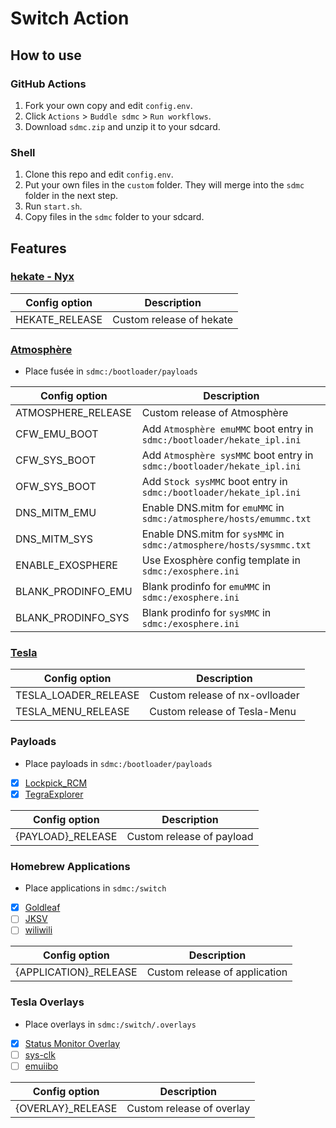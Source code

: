 # Switch Action

## How to use

### GitHub Actions
1. Fork your own copy and edit `config.env`.
2. Click `Actions` > `Buddle sdmc` > `Run workflows`.
3. Download `sdmc.zip` and unzip it to your sdcard.

### Shell
1. Clone this repo and edit `config.env`.
2. Put your own files in the `custom` folder. They will merge into the `sdmc` folder in the next step.
3. Run `start.sh`.
4. Copy files in the `sdmc` folder to your sdcard.

## Features
### [hekate - Nyx](https://github.com/CTCaer/hekate)

| Config option | Description |
| - | - |
| HEKATE_RELEASE | Custom release of hekate |

### [Atmosphère](https://github.com/Atmosphere-NX/Atmosphere)
- Place fusée in `sdmc:/bootloader/payloads`

| Config option | Description |
| - | - |
| ATMOSPHERE_RELEASE | Custom release of Atmosphère |
| CFW_EMU_BOOT | Add `Atmosphère emuMMC` boot entry in `sdmc:/bootloader/hekate_ipl.ini` |
| CFW_SYS_BOOT | Add `Atmosphère sysMMC` boot entry in `sdmc:/bootloader/hekate_ipl.ini` |
| OFW_SYS_BOOT | Add `Stock sysMMC` boot entry in `sdmc:/bootloader/hekate_ipl.ini` |
| DNS_MITM_EMU | Enable DNS.mitm for `emuMMC` in `sdmc:/atmosphere/hosts/emummc.txt` |
| DNS_MITM_SYS | Enable DNS.mitm for `sysMMC` in `sdmc:/atmosphere/hosts/sysmmc.txt` |
| ENABLE_EXOSPHERE | Use Exosphère config template in `sdmc:/exosphere.ini` |
| BLANK_PRODINFO_EMU | Blank prodinfo for `emuMMC` in `sdmc:/exosphere.ini` |
| BLANK_PRODINFO_SYS | Blank prodinfo for `sysMMC` in `sdmc:/exosphere.ini` |

### [Tesla](https://github.com/WerWolv/libtesla)

| Config option | Description |
| - | - |
| TESLA_LOADER_RELEASE | Custom release of nx-ovlloader |
| TESLA_MENU_RELEASE | Custom release of Tesla-Menu |

### Payloads
- Place payloads in `sdmc:/bootloader/payloads`
- [x] [Lockpick_RCM](https://github.com/Kofysh/Lockpick_RCM)
- [x] [TegraExplorer](https://github.com/suchmememanyskill/TegraExplorer)

| Config option | Description |
| - | - |
| {PAYLOAD}_RELEASE | Custom release of payload |

### Homebrew Applications
- Place applications in `sdmc:/switch`
- [x] [Goldleaf](https://github.com/XorTroll/Goldleaf)
- [ ] [JKSV](https://github.com/J-D-K/JKSV)
- [ ] [wiliwili](https://github.com/xfangfang/wiliwili)

| Config option | Description |
| - | - |
| {APPLICATION}_RELEASE | Custom release of application |

### Tesla Overlays
- Place overlays in `sdmc:/switch/.overlays`
- [x] [Status Monitor Overlay](https://github.com/masagrator/Status-Monitor-Overlay)
- [ ] [sys-clk](https://github.com/retronx-team/sys-clk)
- [ ] [emuiibo](https://github.com/XorTroll/emuiibo)

| Config option | Description |
| - | - |
| {OVERLAY}_RELEASE | Custom release of overlay |
